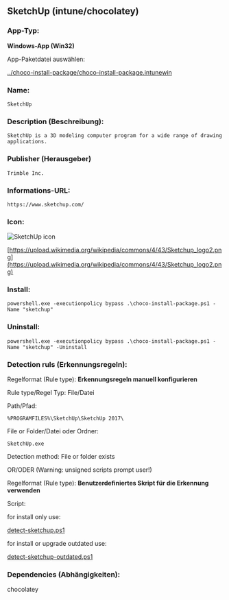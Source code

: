 ## SketchUp (intune/chocolatey)

### App-Typ:

__Windows-App (Win32)__

App-Paketdatei auswählen:

[../choco-install-package/choco-install-package.intunewin](../choco-install-package/choco-install-package.intunewin)


### Name:

```
SketchUp
```

### Description (Beschreibung):

```
SketchUp is a 3D modeling computer program for a wide range of drawing applications.
```

### Publisher (Herausgeber)

```
Trimble Inc.
```


### Informations-URL:

```
https://www.sketchup.com/
```

### Icon:

![SketchUp icon](https://upload.wikimedia.org/wikipedia/commons/thumb/d/db/Sketchup_logo.png/480px-Sketchup_logo.png)

[https://upload.wikimedia.org/wikipedia/commons/4/43/Sketchup_logo2.png](https://upload.wikimedia.org/wikipedia/commons/4/43/Sketchup_logo2.png)


### Install:
```
powershell.exe -executionpolicy bypass .\choco-install-package.ps1 -Name "sketchup"
```


### Uninstall:
```
powershell.exe -executionpolicy bypass .\choco-install-package.ps1 -Name "sketchup" -Uninstall
```


### Detection ruls (Erkennungsregeln):

Regelformat (Rule type): __Erkennungsregeln manuell konfigurieren__

Rule type/Regel Typ: File/Datei

Path/Pfad:

```
%PROGRAMFILES%\SketchUp\SketchUp 2017\
```


File or Folder/Datei oder Ordner:

```
SketchUp.exe
```

Detection method: File or folder exists


OR/ODER (Warning: unsigned scripts prompt user!)

Regelformat (Rule type): __Benutzerdefiniertes Skript für die Erkennung verwenden__

Script:

for install only use:

[detect-sketchup.ps1](./detect-sketchup.ps1)

for install or upgrade outdated use:

[detect-sketchup-outdated.ps1](./detect-sketchup-outdated.ps1)

### Dependencies (Abhängigkeiten):

chocolatey
